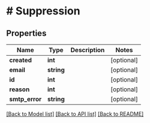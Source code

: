 # # Suppression

## Properties

Name | Type | Description | Notes
------------ | ------------- | ------------- | -------------
**created** | **int** |  | [optional]
**email** | **string** |  | [optional]
**id** | **int** |  | [optional]
**reason** | **int** |  | [optional]
**smtp_error** | **string** |  | [optional]

[[Back to Model list]](../../README.md#models) [[Back to API list]](../../README.md#endpoints) [[Back to README]](../../README.md)
